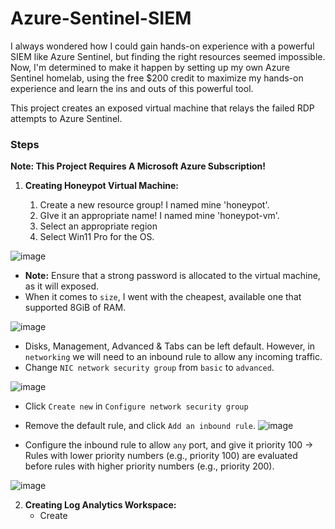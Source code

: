 #  Azure-Sentinel-SIEM

I always wondered how I could gain hands-on experience with a powerful SIEM like Azure Sentinel, but finding the right resources seemed impossible. Now, I'm determined to make it happen by setting up my own Azure Sentinel homelab, using the free $200 credit to maximize my hands-on experience and learn the ins and outs of this powerful tool.

This project creates an exposed virtual machine that relays the failed RDP attempts to Azure Sentinel.



### Steps

**Note: This Project Requires A Microsoft Azure Subscription!**

1. **Creating Honeypot Virtual Machine:**
   
   1. Create a new resource group! I named mine 'honeypot'.
   2. GIve it an appropriate name! I named mine 'honeypot-vm'.
   3. Select an appropriate region
   4. Select Win11 Pro for the OS.
  
![image](https://github.com/alexcolincrawford/Azure-Sentinel-SIEM/assets/59071533/5cbff611-e487-4702-8596-0df13c723adb)

   - **Note:** Ensure that a strong password is allocated to the virtual machine, as it will exposed.
   - When it comes to `size`, I went with the cheapest, available one that supported 8GiB of RAM.
     
   ![image](https://github.com/alexcolincrawford/Azure-Sentinel-SIEM/assets/59071533/3c8f56c7-7485-4231-b652-942da272de51)

   - Disks, Management, Advanced & Tabs can be left default. However, in `networking` we will need to an inbound rule to allow any incoming traffic.
   - Change `NIC network security group` from `basic` to `advanced`.

![image](https://github.com/alexcolincrawford/Azure-Sentinel-SIEM/assets/59071533/c7dbd3ff-425f-4b02-8b09-75f76381bc4f)


   - Click `Create new` in `Configure network security group`
   - Remove the default rule, and click `Add an inbound rule`.
![image](https://github.com/alexcolincrawford/Azure-Sentinel-SIEM/assets/59071533/26e8f7d5-7d04-46f9-bd91-53366bd3c3e3)

   - Configure the inbound rule to allow `any` port, and give it priority 100 -> Rules with lower priority numbers (e.g., priority 100) are evaluated before rules with higher priority numbers (e.g., priority 200).

![image](https://github.com/alexcolincrawford/Azure-Sentinel-SIEM/assets/59071533/f4973399-f582-4a27-9b9e-7ffaeacae51e)


   
2. **Creating Log Analytics Workspace:**
   - Create 


